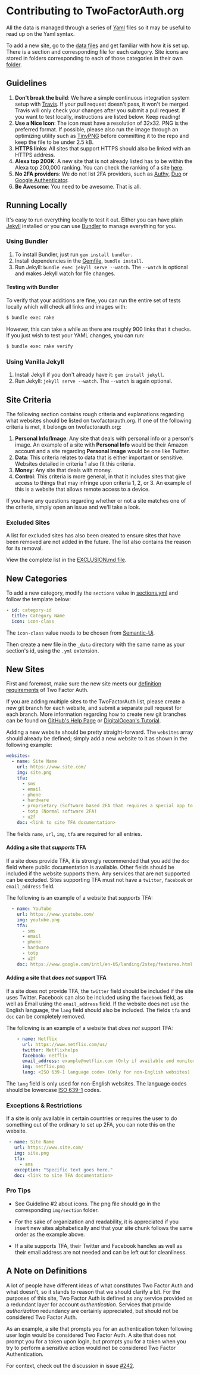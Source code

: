 # Contributing to TwoFactorAuth.org

All the data is managed through a series of [Yaml][yaml] files so it may be
useful to read up on the Yaml syntax.

To add a new site, go to the [data files](_data/) and get familiar with how it
is set up. There is a section and corresponding file for each category. Site icons
are stored in folders corresponding to each of those categories in their own
[folder](img/).

## Guidelines

1. **Don't break the build**: We have a simple continuous integration system
   setup with [Travis][travis]. If your pull request doesn't pass, it won't be
   merged. Travis will only check your changes after you submit a pull request.
   If you want to test locally, instructions are listed below. Keep reading!
2. **Use a Nice Icon**: The icon must have a resolution of 32x32. PNG is the
   preferred format. If possible, please also run the image through an optimizing
   utility such as [TinyPNG][tinypng] before committing it to the repo and keep
   the file to be under 2.5 kB.
3. **HTTPS links**: All sites that support HTTPS should also be linked with an
   HTTPS address.
4. **Alexa top 200K**: A new site that is not already listed has to be within the
   Alexa top 200,000 ranking. You can check the ranking of a site [here][alexa].
5. **No 2FA providers**: We do not list 2FA providers, such as [Authy](https://authy.com/), [Duo](https://duo.com/) or [Google Authenticator](https://github.com/google/google-authenticator).
6. **Be Awesome**: You need to be awesome. That is all.

## Running Locally

It's easy to run everything locally to test it out. Either you can have plain
[Jekyll][jekyll] installed or you can use [Bundler][bundler] to manage
everything for you.

### Using Bundler

1. To install Bundler, just run `gem install bundler`.
2. Install dependencies in the [Gemfile][gemfile], `bundle install`.
3. Run Jekyll: `bundle exec jekyll serve --watch`. The `--watch` is optional and
   makes Jekyll watch for file changes.

#### Testing with Bundler

To verify that your additions are fine, you can run the entire set of tests
locally which will check all links and images with:

```bash
$ bundle exec rake
```

However, this can take a while as there are roughly 900 links that it checks.
If you just wish to test your YAML changes, you can run:

```bash
$ bundle exec rake verify
```

### Using Vanilla Jekyll

1. Install Jekyll if you don't already have it: `gem install jekyll`.
2. Run Jekyll: `jekyll serve --watch`. The `--watch` is again optional.

## Site Criteria

The following section contains rough criteria and explanations regarding
what websites should be listed on twofactorauth.org. If one of the following
criteria is met, it belongs on twofactorauth.org:

1. **Personal Info/Image**: Any site that deals with personal info or a person's
   image. An example of a site with **Personal Info** would be their Amazon
   account and a site regarding **Personal Image** would be one like Twitter.
2. **Data**: This criteria relates to data that is either important or sensitive.
   Websites detailed in criteria 1 also fit this criteria.
3. **Money**: Any site that deals with money.
4. **Control**: This criteria is more general, in that it includes sites that
   give access to things that may infringe upon criteria 1, 2, or 3. An example
   of this is a website that allows remote access to a device.

If you have any questions regarding whether or not a site matches one of the
criteria, simply open an issue and we'll take a look.

### Excluded Sites

A list for excluded sites has also been created to ensure sites that have been
removed are not added in the future. The list also contains the reason for
its removal.

View the complete list in the [EXCLUSION.md file][exclude].

## New Categories

To add a new category, modify the `sections` value in [sections.yml](_data/sections.yml)
and follow the template below:

```YAML
- id: category-id
  title: Category Name
  icon: icon-class
```

The `icon-class` value needs to be chosen from [Semantic-Ui][semantic-ui].

Then create a new file in the `_data` directory with the same name as your section's
id, using the `.yml` extension.

## New Sites

First and foremost, make sure the new site meets our [definition
requirements](#a-note-on-definitions) of Two Factor Auth.

If you are adding multiple sites to the TwoFactorAuth list, please create a new
git branch for each website, and submit a separate pull request for each branch.
More information regarding how to create new git branches can be found on
[GitHub's Help Page][github-tutorial]
or [DigitalOcean's Tutorial][do-tutorial].

Adding a new website should be pretty straight-forward. The `websites` array should
already be defined; simply add a new website to it as shown in the following example:

```YAML
websites:
  - name: Site Name
    url: https://www.site.com/
    img: site.png
    tfa:
      - sms
      - email
      - phone
      - hardware
      - proprietary (Software based 2FA that requires a special app to use)
      - totp (Normal software 2FA)
      - u2f
    doc: <link to site TFA documentation>
```

The fields `name`, `url`, `img`, `tfa` are required for all entries.

#### Adding a site that _supports_ TFA

If a site does provide TFA, it is strongly recommended that you add the `doc`
field where public documentation is available. Other fields should be included
if the website supports them. Any services that are not supported can be excluded.
Sites supporting TFA must not have a `twitter`, `facebook` or `email_address` field.

The following is an example of a website that _supports_ TFA:

```YAML
  - name: YouTube
    url: https://www.youtube.com/
    img: youtube.png
    tfa:
      - sms
      - email
      - phone
      - hardware
      - totp
      - u2f
    doc: https://www.google.com/intl/en-US/landing/2step/features.html
```

#### Adding a site that _does not_ support TFA

If a site does not provide TFA, the `twitter` field should be included if the site uses
Twitter. Facebook can also be included using the `facebook` field, as well as Email using
the `email_address` field. If the website does not use the English language, the `lang`
field should also be included. The fields `tfa` and `doc` can be completely removed.

The following is an example of a website that _does not_ support TFA:

```YAML
    - name: Netflix
      url: https://www.netflix.com/us/
      twitter: Netflixhelps
      facebook: netflix
      email_address: example@netflix.com (Only if available and monitored)
      img: netflix.png
      lang: <ISO 639-1 language code> (Only for non-English websites)
```

The `lang` field is only used for non-English websites. The language codes should be lowercase [ISO 639-1](https://en.wikipedia.org/wiki/List_of_ISO_639-1_codes) codes.

### Exceptions & Restrictions

If a site is only available in certain countries or requires the user to do something out of the ordinary to set up 2FA, you can note this on the
website.

```YAML
 - name: Site Name
   url: https://www.site.com/
   img: site.png
   tfa:
     - sms
   exception: "Specific text goes here."
   doc: <link to site TFA documentation>
```

### Pro Tips

- See Guideline #2 about icons. The png file should go in the corresponding
  `img/section` folder.

- For the sake of organization and readability, it is appreciated if you insert
  new sites alphabetically and that your site chunk follows the same order as the
  example above.

- If a site supports TFA, their Twitter and Facebook handles as well as their email address
  are not needed and can be left out for cleanliness.

## A Note on Definitions

A lot of people have different ideas of what constitutes Two Factor Auth and
what doesn't, so it stands to reason that we should clarify a bit. For the
purposes of this site, Two Factor Auth is defined as any service provided as a
redundant layer for account _authentication_. Services that provide
_authorization_ redundancy are certainly appreciated, but should not be
considered Two Factor Auth.

As an example, a site that prompts you for an authentication token following
user login would be considered Two Factor Auth. A site that does not prompt you
for a token upon login, but prompts you for a token when you try to perform a
sensitive action would not be considered Two Factor Authentication.

For context, check out the discussion in issue [#242][242].

[242]: https://github.com/2factorauth/twofactorauth/issues/242
[exclude]: /EXCLUSION.md
[bundler]: https://bundler.io/
[gemfile]: /Gemfile
[jekyll]: https://jekyllrb.com/
[travis]: https://travis-ci.org/2factorauth/twofactorauth
[yaml]: https://yaml.org/
[alexa]: https://www.alexa.com/siteinfo
[github-tutorial]: https://help.github.com/articles/creating-and-deleting-branches-within-your-repository/
[do-tutorial]: https://www.digitalocean.com/community/tutorials/how-to-use-git-branches
[tinypng]: https://tinypng.com/
[semantic-ui]: https://semantic-ui.com/elements/icon.html

